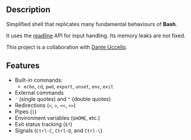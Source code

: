 ## Description
Simplified shell that replicates many fundamental behaviours of **Bash**.

It uses the [readline](https://www.man7.org/linux/man-pages/man3/readline.3.html) API for input handling. Its memory leaks are not fixed.

This project is a collaboration with [Dante Uccello](https://github.com/duccello).

## Features
- Built-in commands:
	- `echo`, `cd`, `pwd`, `export`, `unset`, `env`, `exit`
- External commands
- `'` (single quotes) and `"` (double quotes)
- Redirections (`<`, `>`, `<<`, `>>`)
- Pipes (`|`)
- Environment variables (`$HOME`, etc.)
- Exit status tracking (`$?`)
- Signals (`Ctrl-C`, `Ctrl-D`, and `Ctrl-\`)
